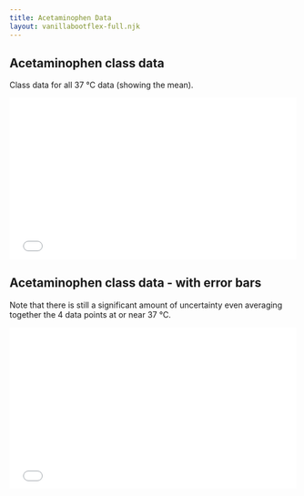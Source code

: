 ```yaml
---
title: Acetaminophen Data
layout: vanillabootflex-full.njk
---
```


## Acetaminophen class data

Class data for all 37 °C data (showing the mean).

<style>
.container-iframe {
  position: relative;
  overflow: hidden;
  width: 100%;
  padding-top: 56.25%; /* 16:9 Aspect Ratio (divide 9 by 16 = 0.5625) */
}

/* Then style the iframe to fit in the container div with full height and width */
.responsive-iframe {
  position: absolute;
  top: 0;
  left: 0;
  bottom: 0;
  right: 0;
  width: 100%;
  height: 100%;
}
</style>

<div class="container-iframe"> 
  <iframe class="responsive-iframe" src="/Acetaminophen-plain" frameBorder="0"></iframe>
</div>


## Acetaminophen class data - with error bars

Note that there is still a significant amount of uncertainty even averaging together the 4 data points at or near  37 °C.

<div class="container-iframe"> 
  <iframe class="responsive-iframe" src="/Acetaminophen-error" frameBorder="0"></iframe>
</div>
